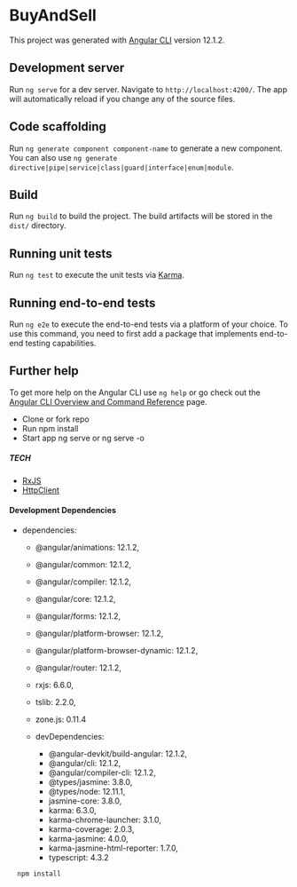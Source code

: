 # BuyAndSell

This project was generated with [Angular CLI](https://github.com/angular/angular-cli) version 12.1.2.

## Development server

Run `ng serve` for a dev server. Navigate to `http://localhost:4200/`. The app will automatically reload if you change any of the source files.

## Code scaffolding

Run `ng generate component component-name` to generate a new component. You can also use `ng generate directive|pipe|service|class|guard|interface|enum|module`.

## Build

Run `ng build` to build the project. The build artifacts will be stored in the `dist/` directory.

## Running unit tests

Run `ng test` to execute the unit tests via [Karma](https://karma-runner.github.io).

## Running end-to-end tests

Run `ng e2e` to execute the end-to-end tests via a platform of your choice. To use this command, you need to first add a package that implements end-to-end testing capabilities.

## Further help

To get more help on the Angular CLI use `ng help` or go check out the [Angular CLI Overview and Command Reference](https://angular.io/cli) page.

- Clone or fork repo
- Run npm install
- Start app  ng serve or ng serve -o

##### TECH

-  [RxJS](https://rxjs.dev/)
-  [HttpClient](https://angular.io/api/common/http/HttpClient)

#### Development Dependencies
* dependencies:
    * @angular/animations: 12.1.2,
    * @angular/common: 12.1.2,
    * @angular/compiler: 12.1.2,
    * @angular/core: 12.1.2,
    * @angular/forms: 12.1.2,
    * @angular/platform-browser: 12.1.2,
    * @angular/platform-browser-dynamic: 12.1.2,
    * @angular/router: 12.1.2,
    * rxjs: 6.6.0,
    * tslib: 2.2.0,
    * zone.js: 0.11.4

  * devDependencies: 
     * @angular-devkit/build-angular: 12.1.2,
     * @angular/cli: 12.1.2,
     * @angular/compiler-cli: 12.1.2,
     * @types/jasmine: 3.8.0,
     * @types/node: 12.11.1,
     * jasmine-core: 3.8.0,
     * karma: 6.3.0,
     * karma-chrome-launcher: 3.1.0,
     * karma-coverage: 2.0.3,
     * karma-jasmine: 4.0.0,
     * karma-jasmine-html-reporter: 1.7.0,
     * typescript: 4.3.2
```
  npm install
```
